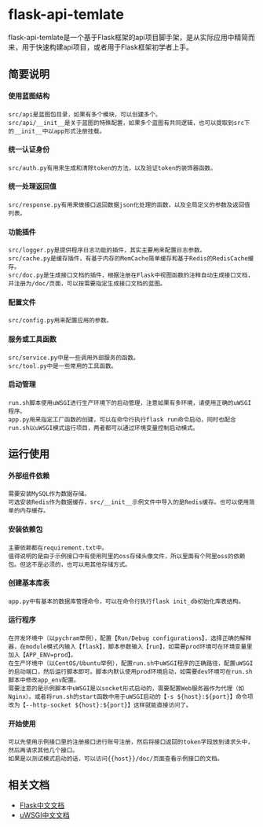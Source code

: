 # flask-api-temlate
flask-api-temlate是一个基于Flask框架的api项目脚手架，是从实际应用中精简而来，用于快速构建api项目，或者用于Flask框架初学者上手。


## 简要说明
#### 使用蓝图结构
    src/api是蓝图包目录，如果有多个模块，可以创建多个。
    src/api/__init__是关于蓝图的特殊配置，如果多个蓝图有共同逻辑，也可以提取到src下的__init__中以app形式注册挂载。

#### 统一认证身份
    src/auth.py有用来生成和清除token的方法，以及验证token的装饰器函数。

#### 统一处理返回值
    src/response.py有用来做接口返回数据json化处理的函数，以及全局定义的参数及返回值列表。

#### 功能插件
    src/logger.py是提供程序日志功能的插件，其实主要用来配置日志参数。
    src/cache.py是缓存插件，有基于内存的MemCache简单缓存和基于Redis的RedisCache缓存。
    src/doc.py是生成接口文档的插件，根据注册在Flask中视图函数的注释自动生成接口文档，并注册为/doc/页面，可以按需要指定生成接口文档的蓝图。

#### 配置文件
    src/config.py用来配置应用的参数。

#### 服务或工具函数
    src/service.py中是一些调用外部服务的函数。
    src/tool.py中是一些常用的工具函数。

#### 启动管理
    run.sh脚本使用uWSGI进行生产环境下的启动管理，注意如果有多环境，请使用正确的uWSGI程序。
    app.py用来指定工厂函数的创建，可以在命令行执行flask run命令启动，同时也配合run.sh以uWSGI模式运行项目，两者都可以通过环境变量控制启动模式。


## 运行使用
#### 外部组件依赖
    需要安装MySQL作为数据存储。
    可选安装Redis作为数据缓存，src/__init__示例文件中导入的是Redis缓存。也可以使用简单的内存缓存。

#### 安装依赖包
    主要依赖都在requirement.txt中。
    值得说明的是由于示例接口中有使用阿里的oss存储头像文件，所以里面有个阿里oss的依赖包。但这不是必须的，也可以用其他存储方式。

#### 创建基本库表
    app.py中有基本的数据库管理命令，可以在命令行执行flask init_db初始化库表结构。

#### 运行程序
    在开发环境中（以pychram举例），配置【Run/Debug configurations】，选择正确的解释器，在module模式内输入【flask】，脚本参数输入【run】，如需要prod环境可在环境变量里加入【APP_ENV=prod】。
    在生产环境中（以CentOS/Ubuntu举例），配置run.sh中uWSGI程序的正确路径，配置uWSGI的启动端口，然后运行脚本即可。脚本内默认使用prod环境启动，如需要dev环境可在run.sh脚本中修改app_env配置。
    需要注意的是示例脚本中uWSGI是以socket形式启动的，需要配置Web服务器作为代理（如Nginx）。或者将run.sh的start函数中用于uWSGI启动的【-s ${host}:${port}】命令项改为【--http-socket ${host}:${port}】这样就能直接访问了。

#### 开始使用
    可以先使用示例接口里的注册接口进行账号注册，然后将接口返回的token字段放到请求头中，然后再请求其他几个接口。
    如果是以测试模式启动的话，可以访问{{host}}/doc/页面查看示例接口的文档。

## 相关文档
- [Flask中文文档](https://dormousehole.readthedocs.io/en/latest/)
- [uWSGI中文文档](https://uwsgi-docs-zh.readthedocs.io/zh_CN/latest/index.html)
